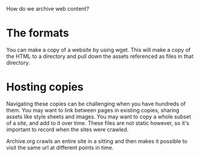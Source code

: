 ---
---

How do we archive web content?

# The formats

You can make a copy of a website by using wget. This will make a copy of the
HTML to a directory and pull down the assets referenced as files in that
directory.

# Hosting copies

Navigating these copies can be challenging when you have hundreds of them. You
may want to link between pages in existing copies, sharing assets like style
sheets and images. You may want to copy a whole subset of a site, and add to it
over time. These files are not static however, so it's important to record when
the sites were crawled.

Archive.org crawls an entire site in a sitting and then makes it possible to
visit the same url at different points in time.

